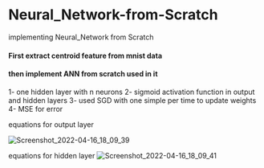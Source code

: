 # Neural_Network-from-Scratch
implementing Neural_Network from Scratch 

#### First extract centroid feature from mnist data 
#### then implement ANN from scratch used in it 

1- one hidden layer with n neurons 
2- sigmoid activation function in output and hidden layers 
3- used SGD with one simple per time to update weights 
4- MSE for error 


equations for output layer

![Screenshot_2022-04-16_18_09_39](https://user-images.githubusercontent.com/72920175/163682680-ca2d6e6b-5ad9-4e37-b86d-49d8e4f3a45f.png)

equations for hidden layer
![Screenshot_2022-04-16_18_09_41](https://user-images.githubusercontent.com/72920175/163682730-61bf2fbf-8623-4821-960f-2f64082ec724.png)


